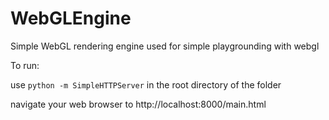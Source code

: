# WebGLEngine
Simple WebGL rendering engine used for simple playgrounding with webgl

To run:

use ```python -m SimpleHTTPServer``` in the root directory of the folder

navigate your web browser to http://localhost:8000/main.html